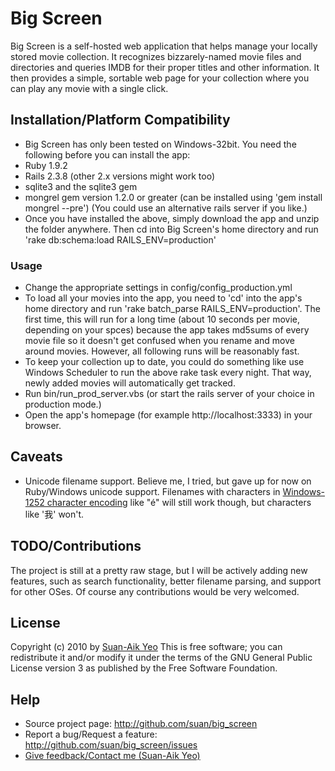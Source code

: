﻿# Big Screen #
Big Screen is a self-hosted web application that helps manage your locally stored movie collection. It recognizes bizzarely-named movie files and directories and queries IMDB for their proper titles and other information. It then provides a simple, sortable web page for your collection where you can play any movie with a single click.

## Installation/Platform Compatibility ##
- Big Screen has only been tested on Windows-32bit. You need the following before you can install the app:
- Ruby 1.9.2
- Rails 2.3.8 (other 2.x versions might work too)
- sqlite3 and the sqlite3 gem
- mongrel gem version 1.2.0 or greater (can be installed using 'gem install mongrel --pre') (You could use an alternative rails server if you like.)
- Once you have installed the above, simply download the app and unzip the folder anywhere. Then cd into Big Screen's home directory and run 'rake db:schema:load RAILS_ENV=production'

### Usage ###
- Change the appropriate settings in config/config_production.yml
- To load all your movies into the app, you need to 'cd' into the app's home directory and run 'rake batch_parse RAILS_ENV=production'. The first time, this will run for a long time (about 10 seconds per movie, depending on your spces) because the app takes md5sums of every movie file so it doesn't get confused when you rename and move around movies. However, all following runs will be reasonably fast.
- To keep your collection up to date, you could do something like use Windows Scheduler to run the above rake task every night. That way, newly added movies will automatically get tracked.
- Run bin/run_prod_server.vbs (or start the rails server of your choice in production mode.)
- Open the app's homepage (for example http://localhost:3333) in your browser.

## Caveats ##
- Unicode filename support. Believe me, I tried, but gave up for now on Ruby/Windows unicode support. Filenames with characters in [Windows-1252 character encoding](http://en.wikipedia.org/wiki/Windows-1252) like "é" will still work though, but characters like '我' won't.

## TODO/Contributions ##
The project is still at a pretty raw stage, but I will be actively adding new features, such as search functionality, better filename parsing, and support for other OSes. Of course any contributions would be very welcomed.

## License ##
Copyright (c) 2010 by [Suan-Aik Yeo](mailto:yeosuanaik@gmail.com)
This is free software; you can redistribute it and/or modify it under the terms of the GNU General Public License version 3 as published by the Free Software Foundation.

## Help ##
- Source project page:                    http://github.com/suan/big_screen
- Report a bug/Request a feature:         http://github.com/suan/big_screen/issues
- [Give feedback/Contact me (Suan-Aik Yeo)](mailto:yeosuanaik@gmail.com)

